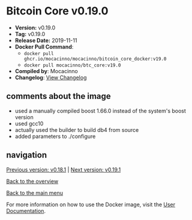 # Bitcoin Core v0.19.0

- **Version:** v0.19.0
- **Tag:** v0.19.0
- **Release Date:** 2019-11-11
- **Docker Pull Command**:
  - `docker pull ghcr.io/mocacinno/mocacinno/bitcoin_core_docker:v19.0`
  - `docker pull mocacinno/btc_core:v19.0`
- **Compiled by**: Mocacinno
- **Changelog**: [View Changelog](https://github.com/bitcoin/bitcoin/blob/v0.19.0/doc/release-notes.md)

## comments about the image

- used a manually compiled boost 1.66.0 instead of the system's boost version
- used gcc10
- actually used the builder to build db4 from source
- added parameters to ./configure

## navigation

[Previous version: v0.18.1](./v18.1.md) | [Next version: v0.19.1](./v19.1.md)

[Back to the overview](./Readme.md)

[Back to the main menu](../Readme.md)

For more information on how to use the Docker image, visit the [User Documentation](../userdocs/Readme.md).

<!-- Google tag (gtag.js) -->
<script async src="https://www.googletagmanager.com/gtag/js?id=G-BPC6NC6FF9"></script>
<script>
  window.dataLayer = window.dataLayer || [];
  function gtag(){dataLayer.push(arguments);}
  gtag('js', new Date());

  gtag('config', 'G-BPC6NC6FF9');
</script>
